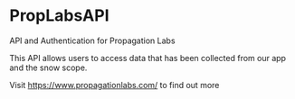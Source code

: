 # PropLabsAPI
API and Authentication for Propagation Labs

This API allows users to access data that has been collected from our app and the snow scope.

Visit https://www.propagationlabs.com/ to find out more

